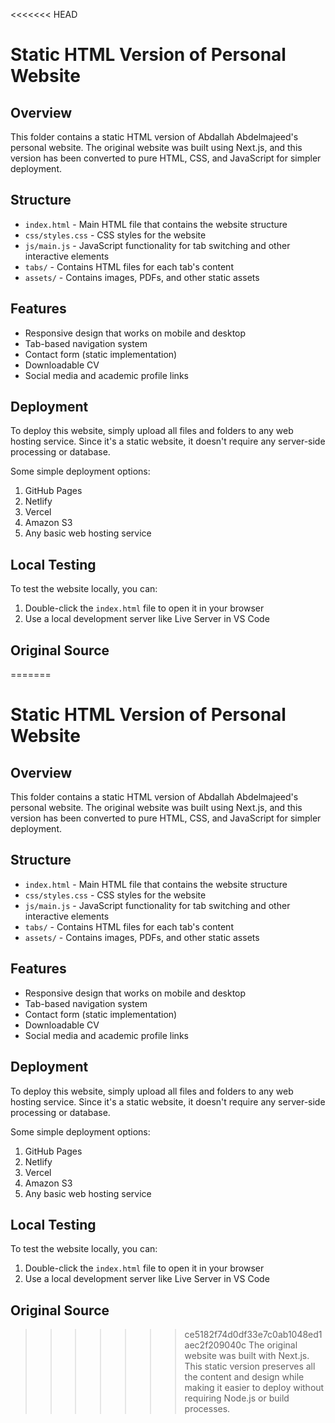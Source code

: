 <<<<<<< HEAD
# Static HTML Version of Personal Website

## Overview
This folder contains a static HTML version of Abdallah Abdelmajeed's personal website. The original website was built using Next.js, and this version has been converted to pure HTML, CSS, and JavaScript for simpler deployment.

## Structure
- `index.html` - Main HTML file that contains the website structure
- `css/styles.css` - CSS styles for the website
- `js/main.js` - JavaScript functionality for tab switching and other interactive elements
- `tabs/` - Contains HTML files for each tab's content
- `assets/` - Contains images, PDFs, and other static assets

## Features
- Responsive design that works on mobile and desktop
- Tab-based navigation system
- Contact form (static implementation)
- Downloadable CV
- Social media and academic profile links

## Deployment
To deploy this website, simply upload all files and folders to any web hosting service. Since it's a static website, it doesn't require any server-side processing or database.

Some simple deployment options:
1. GitHub Pages
2. Netlify
3. Vercel
4. Amazon S3
5. Any basic web hosting service

## Local Testing
To test the website locally, you can:
1. Double-click the `index.html` file to open it in your browser
2. Use a local development server like Live Server in VS Code

## Original Source
=======
# Static HTML Version of Personal Website

## Overview
This folder contains a static HTML version of Abdallah Abdelmajeed's personal website. The original website was built using Next.js, and this version has been converted to pure HTML, CSS, and JavaScript for simpler deployment.

## Structure
- `index.html` - Main HTML file that contains the website structure
- `css/styles.css` - CSS styles for the website
- `js/main.js` - JavaScript functionality for tab switching and other interactive elements
- `tabs/` - Contains HTML files for each tab's content
- `assets/` - Contains images, PDFs, and other static assets

## Features
- Responsive design that works on mobile and desktop
- Tab-based navigation system
- Contact form (static implementation)
- Downloadable CV
- Social media and academic profile links

## Deployment
To deploy this website, simply upload all files and folders to any web hosting service. Since it's a static website, it doesn't require any server-side processing or database.

Some simple deployment options:
1. GitHub Pages
2. Netlify
3. Vercel
4. Amazon S3
5. Any basic web hosting service

## Local Testing
To test the website locally, you can:
1. Double-click the `index.html` file to open it in your browser
2. Use a local development server like Live Server in VS Code

## Original Source
>>>>>>> ce5182f74d0df33e7c0ab1048ed1aec2f209040c
The original website was built with Next.js. This static version preserves all the content and design while making it easier to deploy without requiring Node.js or build processes.